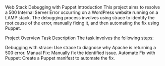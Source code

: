 Web Stack Debugging with Puppet
Introduction
This project aims to resolve a 500 Internal Server Error occurring on a WordPress website running on a LAMP stack. The debugging process involves using strace to identify the root cause of the error, manually fixing it, and then automating the fix using Puppet.

Project Overview
Task Description
The task involves the following steps:

Debugging with strace: Use strace to diagnose why Apache is returning a 500 error.
Manual Fix: Manually fix the identified issue.
Automate Fix with Puppet: Create a Puppet manifest to automate the fix.
